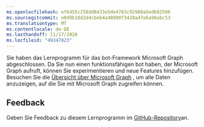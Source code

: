 ```yaml
---
ms.openlocfilehash: ef6455c258dd8433e5de4763c92968a5edb82506
ms.sourcegitcommit: e0d9b18d2d4cbeb4a48890f3420a47e6a90abc53
ms.translationtype: MT
ms.contentlocale: de-DE
ms.lasthandoff: 11/17/2020
ms.locfileid: "49347823"
---
```

<!-- markdownlint-disable MD002 MD041 -->

Sie haben das Lernprogramm für das bot-Framework Microsoft Graph abgeschlossen. Da Sie nun einen funktionsfähigen bot haben, der Microsoft Graph aufruft, können Sie experimentieren und neue Features hinzufügen. Besuchen Sie die [Übersicht über Microsoft Graph](https://docs.microsoft.com/graph/overview) , um alle Daten anzuzeigen, auf die Sie mit Microsoft Graph zugreifen können.

## <a name="feedback"></a>Feedback

Geben Sie Feedback zu diesem Lernprogramm im [GitHub-Repository](https://github.com/microsoftgraph/msgraph-training-botframework)an.
